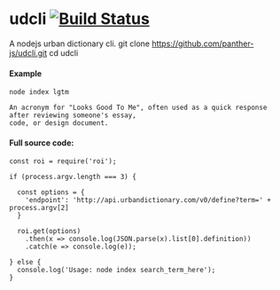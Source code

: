 # udcli [![Build Status](https://travis-ci.org/panther-js/udcli.svg?branch=master)](https://travis-ci.org/panther-js/udcli)

A nodejs urban dictionary cli.
    git clone https://github.com/panther-js/udcli.git
    cd udcli

#### Example

    node index lgtm
    
    An acronym for "Looks Good To Me", often used as a quick response after reviewing someone's essay, 
    code, or design document.

#### Full source code:

```
const roi = require('roi');

if (process.argv.length === 3) {

  const options = {
    'endpoint': 'http://api.urbandictionary.com/v0/define?term=' + process.argv[2]
  }
  
  roi.get(options)
    .then(x => console.log(JSON.parse(x).list[0].definition))
    .catch(e => console.log(e));

} else {
  console.log('Usage: node index search_term_here');
}
```
